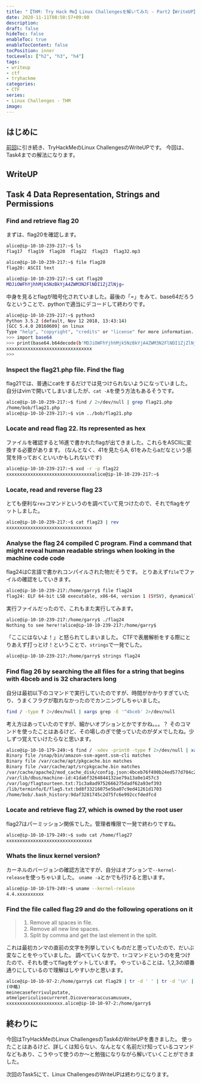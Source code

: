```yaml
---
title: "【THM: Try Hack Me】Linux Challengesを解いてみた - Part2【WriteUP】"
date: 2020-11-11T08:50:57+09:00
description:
draft: false
hideToc: false
enableToc: true
enableTocContent: false
tocPosition: inner
tocLevels: ["h2", "h3", "h4"]
tags:
- writeup
- ctf
- tryhackme
categories:
- CTF
series:
- Linux Challenges - THM
image:
---
```


## はじめに

[前回](https://blog.yuk1h1ra.me/posts/2020/11/thm-linux-challenges-writeup-part1/)に引き続き、TryHackMeのLinux ChallengesのWriteUPです。
今回は、Task4までの解法になります。

## WriteUP

## Task 4 Data Representation, Strings and Permissions

### Find and retrieve flag 20

まずは、flag20を確認します。

```bash
alice@ip-10-10-239-217:~$ ls
flag17  flag19  flag20  flag22  flag23  flag32.mp3

alice@ip-10-10-239-217:~$ file flag20
flag20: ASCII text

alice@ip-10-10-239-217:~$ cat flag20 
MDJiOWFhYjhhMjk5NzBkYjA4ZWM3N2FlNDI1ZjZlNjg=
```

中身を見るとflagが暗号化されていました。最後の「=」をみて、base64だろうなということで、pythonで適当にデコードして終わりです。

```bash
alice@ip-10-10-239-217:~$ python3
Python 3.5.2 (default, Nov 12 2018, 13:43:14) 
[GCC 5.4.0 20160609] on linux
Type "help", "copyright", "credits" or "license" for more information.
>>> import base64
>>> print(base64.b64decode(b'MDJiOWFhYjhhMjk5NzBkYjA4ZWM3N2FlNDI1ZjZlNjg=').decode())
xxxxxxxxxxxxxxxxxxxxxxxxxxxxxxxx
>>> 
```

### Inspect the flag21.php file. Find the flag

flag21では、普通にcatをするだけでは見つけられないようになっていました。
自分はvimで開いてしまいましたが、`cat -A`を使う方法もあるそうです。

```bash
alice@ip-10-10-239-217:~$ find / 2>/dev/null | grep flag21.php
/home/bob/flag21.php
alice@ip-10-10-239-217:~$ vim ../bob/flag21.php 
```

### Locate and read flag 22. Its represented as hex

ファイルを確認すると16進で書かれたflagが出てきました。これらをASCIIに変換する必要があります。
(なんとなく、41を見たらA, 61をみたらaだなという感覚を持っておくといいかもしれないです)

```bash
alice@ip-10-10-239-217:~$ xxd -r -p flag22
xxxxxxxxxxxxxxxxxxxxxxxxxxxxxxxxalice@ip-10-10-239-217:~$ 
```

### Locate, read and reverse flag 23

とても便利な`rev`コマンドというのを調べていて見つけたので、それでflagをゲットしました。

```bash
alice@ip-10-10-239-217:~$ cat flag23 | rev
xxxxxxxxxxxxxxxxxxxxxxxxxxxxxxxx
```

### Analyse the flag 24 compiled C program. Find a command that might reveal human readable strings when looking in the machine code code

flag24はC言語で書かれコンパイルされた物だそうです。
とりあえず`file`でファイルの確認をしていきます。

```bash
alice@ip-10-10-239-217:/home/garry$ file flag24 
flag24: ELF 64-bit LSB executable, x86-64, version 1 (SYSV), dynamically linked, interpreter /lib64/ld-linux-x86-64.so.2, for GNU/Linux 2.6.32, BuildID[sha1]=d88e59a01b68aa0969e59bb68726cd7bf8ded9bf, not stripped
```

実行ファイルだったので、これもまた実行してみます。

```bash
alice@ip-10-10-239-217:/home/garry$ ./flag24 
Nothing to see here!!alice@ip-10-10-239-217:/home/garry$ 
```

「ここにはないよ！」と怒られてしまいました。
CTFで表層解析をする際にとりあえず打っとけ！ということで、`strings`で一発でした。

```bash
alice@ip-10-10-239-217:/home/garry$ strings flag24
```

### Find flag 26 by searching the all files for a string that begins with 4bceb and is 32 characters long

自分は最初以下のコマンドで実行していたのですが、時間がかかりすぎていたり、うまくフラグが取れなかったのでカンニングしちゃいました。

```bash
find / -type f 2>/dev/null | xargs grep -E '^4bceb' 2>/dev/null
```

考え方はあっていたのですが、細かいオプションとかですかね。。。？
そのコマンドを使ったことはあるけど、その場しのぎで使っていたのがダメでしたね。少しずつ覚えていけたらなと思います。

```bash
alice@ip-10-10-179-249:~$ find / -xdev -print0 -type f 2>/dev/null | xargs -0 grep -E '^[a-z0-9]{32}$' 2>/dev/null 
Binary file /snap/bin/amazon-ssm-agent.ssm-cli matches
Binary file /var/cache/apt/pkgcache.bin matches
Binary file /var/cache/apt/srcpkgcache.bin matches
/var/cache/apache2/mod_cache_disk/config.json:4bceb76f490b24ed577d704c24d6955d
/var/lib/dbus/machine-id:41da6f3264844132ae79a13a0e1457c3
/var/log/flagtourteen.txt:71c3a8ad9752666275dadf62a93ef393
/lib/terminfo/E/flag5.txt:bd8f33216075e5ba07c9ed41261d1703
/home/bob/.bash_history:9daf3281745c2d75fc6e992ccfdedfcd
```

### Locate and retrieve flag 27, which is owned by the root user

flag27はパーミッション関係でした。管理者権限で一発で終わりですね。

```bash
alice@ip-10-10-179-249:~$ sudo cat /home/flag27 
xxxxxxxxxxxxxxxxxxxxxxxxxxxxxxxx
```

### Whats the linux kernel version?

カーネルのバージョンの確認方法ですが、自分はオプションで`--kernel-release`を使っちゃいました。
`uname -a`とかでも行けると思います。

```bash
alice@ip-10-10-179-249:~$ uname --kernel-release 
4.4.xxxxxxxxxx
```

### Find the file called flag 29 and do the following operations on it

> 1. Remove all spaces in file.
> 2. Remove all new line spaces.
> 3. Split by comma and get the last element in the split.

これは最初カンマの直前の文字を列挙していくものだと思っていたので、だいぶ変なことをやっていました。
調べていくなかで、`tr`コマンドというのを見つけたので、それも使ってflagをゲットしています。
やっていることは、1,2,3の順番通りにしているので理解はしやすいかと思います。

```bash
alice@ip-10-10-97-2:/home/garry$ cat flag29 | tr -d ' ' | tr -d '\n' | sed 's/,/,\n/g' 
(中略)
meinecaseferrivulputate,
atmelpericulisocurreret.Dicoverearaccusamusuex,
xxxxxxxxxxxxxxxxxxxxx.alice@ip-10-10-97-2:/home/garry$ 
```

## 終わりに

今回はTryHackMeのLinux ChallengesのTask4のWriteUPを書きました。
使ったことはあるけど、詳しくは知らない、なんとなく名前だけ知っているコマンドなどもあり、こうやって使うのか〜と勉強になりながら解いていくことができました。

次回のTask5にて、Linux ChallengesのWriteUPは終わりになります。
